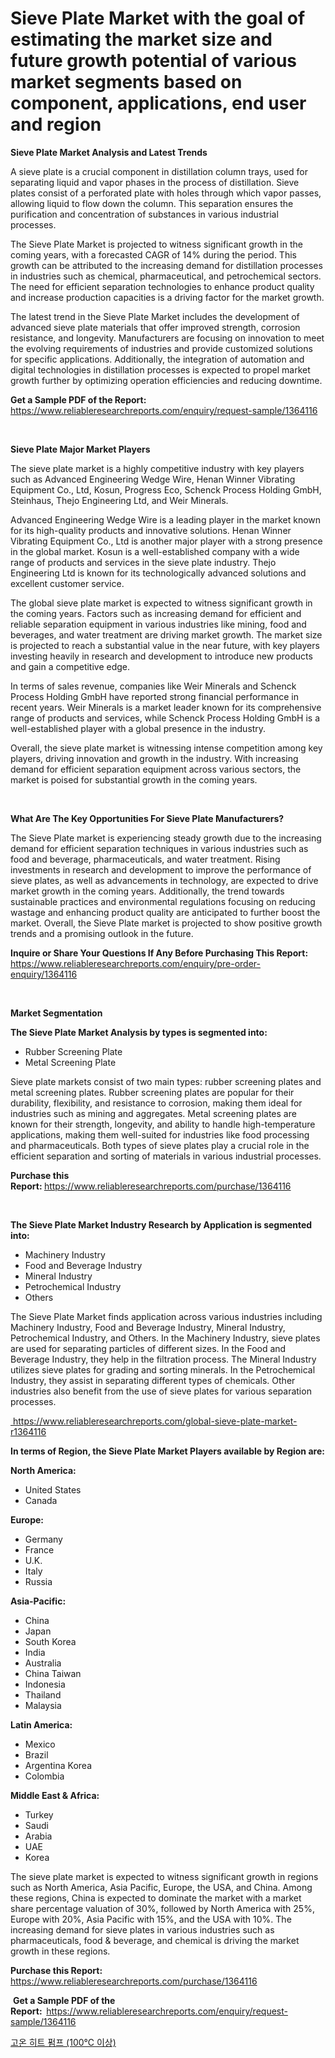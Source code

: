 <p><h1>Sieve Plate Market with the goal of estimating the market size and future growth potential of various market segments based on component, applications, end user and region</h1></p><p><strong>Sieve Plate Market Analysis and Latest Trends</strong></p>
<p><p>A sieve plate is a crucial component in distillation column trays, used for separating liquid and vapor phases in the process of distillation. Sieve plates consist of a perforated plate with holes through which vapor passes, allowing liquid to flow down the column. This separation ensures the purification and concentration of substances in various industrial processes.</p><p>The Sieve Plate Market is projected to witness significant growth in the coming years, with a forecasted CAGR of 14% during the period. This growth can be attributed to the increasing demand for distillation processes in industries such as chemical, pharmaceutical, and petrochemical sectors. The need for efficient separation technologies to enhance product quality and increase production capacities is a driving factor for the market growth.</p><p>The latest trend in the Sieve Plate Market includes the development of advanced sieve plate materials that offer improved strength, corrosion resistance, and longevity. Manufacturers are focusing on innovation to meet the evolving requirements of industries and provide customized solutions for specific applications. Additionally, the integration of automation and digital technologies in distillation processes is expected to propel market growth further by optimizing operation efficiencies and reducing downtime.</p></p>
<p><strong>Get a Sample PDF of the Report:&nbsp;</strong> <a href="https://www.reliableresearchreports.com/enquiry/request-sample/1364116">https://www.reliableresearchreports.com/enquiry/request-sample/1364116</a></p>
<p>&nbsp;</p>
<p><strong>Sieve Plate Major Market Players</strong></p>
<p><p>The sieve plate market is a highly competitive industry with key players such as Advanced Engineering Wedge Wire, Henan Winner Vibrating Equipment Co., Ltd, Kosun, Progress Eco, Schenck Process Holding GmbH, Steinhaus, Thejo Engineering Ltd, and Weir Minerals. </p><p>Advanced Engineering Wedge Wire is a leading player in the market known for its high-quality products and innovative solutions. Henan Winner Vibrating Equipment Co., Ltd is another major player with a strong presence in the global market. Kosun is a well-established company with a wide range of products and services in the sieve plate industry. Thejo Engineering Ltd is known for its technologically advanced solutions and excellent customer service.</p><p>The global sieve plate market is expected to witness significant growth in the coming years. Factors such as increasing demand for efficient and reliable separation equipment in various industries like mining, food and beverages, and water treatment are driving market growth. The market size is projected to reach a substantial value in the near future, with key players investing heavily in research and development to introduce new products and gain a competitive edge.</p><p>In terms of sales revenue, companies like Weir Minerals and Schenck Process Holding GmbH have reported strong financial performance in recent years. Weir Minerals is a market leader known for its comprehensive range of products and services, while Schenck Process Holding GmbH is a well-established player with a global presence in the industry.</p><p>Overall, the sieve plate market is witnessing intense competition among key players, driving innovation and growth in the industry. With increasing demand for efficient separation equipment across various sectors, the market is poised for substantial growth in the coming years.</p></p>
<p>&nbsp;</p>
<p><strong>What Are The Key Opportunities For Sieve Plate Manufacturers?</strong></p>
<p><p>The Sieve Plate market is experiencing steady growth due to the increasing demand for efficient separation techniques in various industries such as food and beverage, pharmaceuticals, and water treatment. Rising investments in research and development to improve the performance of sieve plates, as well as advancements in technology, are expected to drive market growth in the coming years. Additionally, the trend towards sustainable practices and environmental regulations focusing on reducing wastage and enhancing product quality are anticipated to further boost the market. Overall, the Sieve Plate market is projected to show positive growth trends and a promising outlook in the future.</p></p>
<p><strong>Inquire or Share Your Questions If Any Before Purchasing This Report:</strong> <a href="https://www.reliableresearchreports.com/enquiry/pre-order-enquiry/1364116">https://www.reliableresearchreports.com/enquiry/pre-order-enquiry/1364116</a></p>
<p>&nbsp;</p>
<p><strong>Market Segmentation</strong></p>
<p><strong>The Sieve Plate Market Analysis by types is segmented into:</strong></p>
<p><ul><li>Rubber Screening Plate</li><li>Metal Screening Plate</li></ul></p>
<p><p>Sieve plate markets consist of two main types: rubber screening plates and metal screening plates. Rubber screening plates are popular for their durability, flexibility, and resistance to corrosion, making them ideal for industries such as mining and aggregates. Metal screening plates are known for their strength, longevity, and ability to handle high-temperature applications, making them well-suited for industries like food processing and pharmaceuticals. Both types of sieve plates play a crucial role in the efficient separation and sorting of materials in various industrial processes.</p></p>
<p><strong>Purchase this Report:&nbsp;</strong><a href="https://www.reliableresearchreports.com/purchase/1364116">https://www.reliableresearchreports.com/purchase/1364116</a></p>
<p>&nbsp;</p>
<p><strong>The Sieve Plate Market Industry Research by Application is segmented into:</strong></p>
<p><ul><li>Machinery Industry</li><li>Food and Beverage Industry</li><li>Mineral Industry</li><li>Petrochemical Industry</li><li>Others</li></ul></p>
<p><p>The Sieve Plate Market finds application across various industries including Machinery Industry, Food and Beverage Industry, Mineral Industry, Petrochemical Industry, and Others. In the Machinery Industry, sieve plates are used for separating particles of different sizes. In the Food and Beverage Industry, they help in the filtration process. The Mineral Industry utilizes sieve plates for grading and sorting minerals. In the Petrochemical Industry, they assist in separating different types of chemicals. Other industries also benefit from the use of sieve plates for various separation processes.</p></p>
<p><a href="https://www.reliableresearchreports.com/global-sieve-plate-market-r1364116">&nbsp;https://www.reliableresearchreports.com/global-sieve-plate-market-r1364116</a></p>
<p><strong>In terms of Region, the Sieve Plate Market Players available by Region are:</strong></p>
<p>
    <p> <strong> North America: </strong>
        <ul>
            <li>United States</li>
            <li>Canada</li>
        </ul>
        </p> 
    <p> <strong> Europe: </strong>
        <ul>
            <li>Germany</li>
            <li>France</li>
            <li>U.K.</li>
            <li>Italy</li>
            <li>Russia</li>
        </ul>
        </p> 
    <p> <strong> Asia-Pacific: </strong>
        <ul>
            <li>China</li>
            <li>Japan</li>
            <li>South Korea</li>
            <li>India</li>
            <li>Australia</li>
            <li>China Taiwan</li>
            <li>Indonesia</li>
            <li>Thailand</li>
            <li>Malaysia</li>
        </ul>
        </p> 
    <p> <strong> Latin America: </strong>
        <ul>
            <li>Mexico</li>
            <li>Brazil</li>
            <li>Argentina Korea</li>
            <li>Colombia</li>
        </ul>
        </p> 
    <p> <strong> Middle East & Africa: </strong>
        <ul>
            <li>Turkey</li>
            <li>Saudi</li>
            <li>Arabia</li>
            <li>UAE</li>
            <li>Korea</li>
        </ul>
    </p>
    </p>
<p><p>The sieve plate market is expected to witness significant growth in regions such as North America, Asia Pacific, Europe, the USA, and China. Among these regions, China is expected to dominate the market with a market share percentage valuation of 30%, followed by North America with 25%, Europe with 20%, Asia Pacific with 15%, and the USA with 10%. The increasing demand for sieve plates in various industries such as pharmaceuticals, food & beverage, and chemical is driving the market growth in these regions.</p></p>
<p><strong>Purchase this Report: </strong><a href="https://www.reliableresearchreports.com/purchase/1364116">https://www.reliableresearchreports.com/purchase/1364116</a></p>
<p>&nbsp;<strong>Get a Sample PDF of the Report:&nbsp;&nbsp;</strong><a href="https://www.reliableresearchreports.com/enquiry/request-sample/1364116">https://www.reliableresearchreports.com/enquiry/request-sample/1364116</a></p>
<p><strong></strong></p>
<p><p><a href="https://github.com/regina00882/Market-Research-Report-List-1/blob/main/4944520149762.md">고온 히트 펌프 (100℃ 이상)</a></p></p>